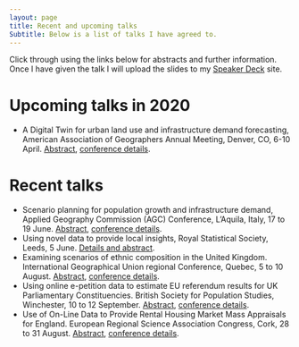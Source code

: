 ```yaml
---
layout: page
title: Recent and upcoming talks
Subtitle: Below is a list of talks I have agreed to.
---
```


Click through using the links below for abstracts and further information. Once I have given the talk I will upload the slides to my [Speaker Deck](https://speakerdeck.com/niklomax/) site.

# Upcoming talks in 2020
- A Digital Twin for urban land use and infrastructure demand forecasting, American Association of Geographers Annual Meeting, Denver, CO, 6-10 April. [Abstract](https://aag.secure-abstracts.com/AAG%20Annual%20Meeting%202020/abstracts-gallery/36953), [conference details](https://www2.aag.org/aagannualmeeting/).

# Recent talks
- Scenario planning for population growth and infrastructure demand, Applied Geography Commission (AGC) Conference, L’Aquila, Italy, 17 to 19 June. [Abstract](https://niklomax.github.io/2019-04-02-laquila/), [conference details](https://www.age-geografia.es/site/?p=8547).
- Using novel data to provide local insights, Royal Statistical Society, Leeds, 5 June. [Details and abstract](https://sites.google.com/site/rssleedsbradford/home/2018---2019/spatial-mapping).
- Examining scenarios of ethnic composition in the United Kingdom. International Geographical Union regional Conference, Quebec, 5 to 10 August. [Abstract](https://niklomax.github.io/2018-05-29-Quebec/), [conference details](http://igu2018.ulaval.ca).
- Using online e-petition data to estimate EU referendum results for UK Parliamentary Constituencies. British Society for Population Studies, Winchester, 10 to 12 September. [Abstract](https://niklomax.github.io/2018-05-29-Winchester/), [conference details](http://www.lse.ac.uk/social-policy/research/Research-clusters/british-society-for-population-studies/annual-conference).
- Use of On-Line Data to Provide Rental Housing Market Mass Appraisals for England. European Regional Science Association Congress, Cork, 28 to 31 August. [Abstract](https://niklomax.github.io/2018-05-29-Cork/), [conference details](http://ersa.org/events/58th-ersa-congress/).

